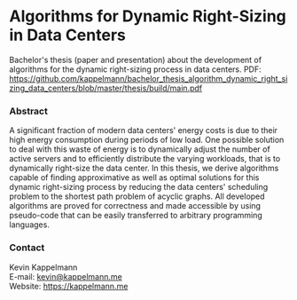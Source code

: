 # Algorithms for Dynamic Right-Sizing in Data Centers
Bachelor's thesis (paper and presentation) about the development of algorithms for the dynamic right-sizing process in data centers. 
PDF: https://github.com/kappelmann/bachelor_thesis_algorithm_dynamic_right_sizing_data_centers/blob/master/thesis/build/main.pdf

### Abstract
A significant fraction of modern data centers' energy costs is due to their high energy consumption during periods of low load. One possible solution to deal with this waste of energy is to dynamically adjust the number of active servers and to efficiently distribute the varying workloads, that is to dynamically right-size the data center. In this thesis, we derive algorithms capable of finding approximative as well as optimal solutions for this dynamic right-sizing process by reducing the data centers' scheduling problem to the shortest path problem of acyclic graphs. All developed algorithms are proved for correctness and made accessible by using pseudo-code that can be easily transferred to arbitrary programming languages.


### Contact
Kevin Kappelmann  
E-mail: kevin@kappelmann.me  
Website: https://kappelmann.me  
